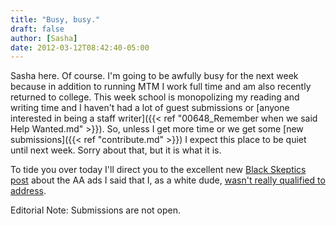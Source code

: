 ```yaml
---
title: "Busy, busy."
draft: false
author: [Sasha]
date: 2012-03-12T08:42:40-05:00
---
```


Sasha here. Of course. I'm going to be awfully busy for the next week because in addition to running MTM I work full time and am also recently returned to college. This week school is monopolizing my reading and writing time and I haven't had a lot of guest submissions or [anyone interested in being a staff writer]({{< ref "00648_Remember when we said Help Wanted.md" >}}). So, unless I get more time or we get some [new submissions]({{< ref "contribute.md" >}}) I expect this place to be quiet until next week. Sorry about that, but it is what it is.

To tide you over today I'll direct you to the excellent new [Black Skeptics post](http://freethoughtblogs.com/blackskeptics/2012/03/12/slaves-like-us-american-atheists-on-the-plantation/) about the AA ads I said that I, as a white dude, [wasn't really qualified to address](http://www.morethanmen.org/2012/03/05/who-gets-to-decide-whats-racist/).

Editorial Note: Submissions are not open. 